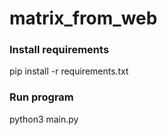 # matrix_from_web

### Install requirements
pip install -r requirements.txt

### Run program
python3 main.py
